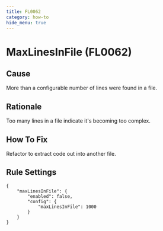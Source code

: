 ```yaml
---
title: FL0062
category: how-to
hide_menu: true
---
```


# MaxLinesInFile (FL0062)

## Cause

More than a configurable number of lines were found in a file.

## Rationale

Too many lines in a file indicate it's becoming too complex.

## How To Fix

Refactor to extract code out into another file.

## Rule Settings

    {
        "maxLinesInFile": {
            "enabled": false,
            "config": {
                "maxLinesInFile": 1000
            }
        }
    }
